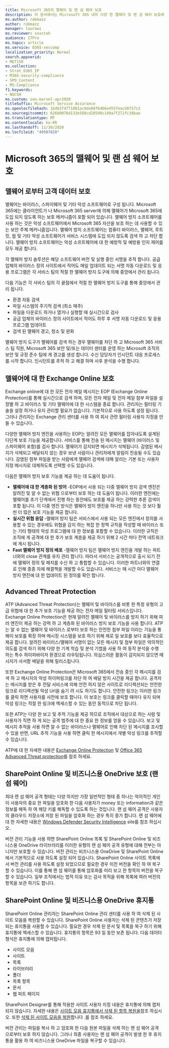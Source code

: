 ```yaml
---
title: Microsoft 365의 맬웨어 및 랜 섬 웨어 보호
description: 이 문서에서는 Microsoft 365 내의 다양 한 맬웨어 및 랜 섬 웨어 보호에 대 한 설명을 찾습니다.
ms.author: robmazz
author: robmazz
manager: laurawi
ms.reviewer: sosstah
audience: ITPro
ms.topic: article
ms.service: O365-seccomp
localization_priority: Normal
search.appverid:
- MET150
ms.collection:
- Strat_O365_IP
- M365-security-compliance
- SPO_Content
- MS-Compliance
f1.keywords:
- NOCSH
ms.custom: seo-marvel-apr2020
titleSuffix: Microsoft Service Assurance
ms.openlocfilehash: 1bd63f4771061ac9de88f6466e4557eacb0757c2
ms.sourcegitcommit: 626b0076d133e588cd28598c149a7f272fc18bae
ms.translationtype: MT
ms.contentlocale: ko-KR
ms.lasthandoff: 11/30/2020
ms.locfileid: "49507820"
---
```

# <a name="malware-and-ransomware-protection-in-microsoft-365"></a>Microsoft 365의 맬웨어 및 랜 섬 웨어 보호

## <a name="protecting-customer-data-from-malware"></a>맬웨어 로부터 고객 데이터 보호

맬웨어는 바이러스, 스파이웨어 및 기타 악성 소프트웨어로 구성 됩니다. Microsoft 365에는 클라이언트가 나 Microsoft 365 server에 의해 맬웨어가 Microsoft 365에 도입 되지 않도록 하는 보호 메커니즘이 포함 되어 있습니다. 맬웨어 방지 소프트웨어를 사용 하는 것은 악성 소프트웨어에서 Microsoft 365 자산을 보호 하는 데 사용할 수 있는 보안 주체 메커니즘입니다. 맬웨어 방지 소프트웨어는 컴퓨터 바이러스, 맬웨어, 루트킷, 웜 및 기타 악성 소프트웨어가 서비스 시스템에 도입 되지 않도록 검색 하 고 차단 합니다. 맬웨어 방지 소프트웨어는 악성 소프트웨어에 대 한 예방적 및 예방용 인지 제어를 모두 제공 합니다.

각 맬웨어 방지 솔루션은 해당 소프트웨어 버전 및 실행 중인 서명을 추적 합니다. 공급 업체의 바이러스 정의 사이트에서 적어도 매일 업데이트 되는 서명 자동 다운로드 및 응용 프로그램은 각 서비스 팀의 적절 한 맬웨어 방지 도구에 의해 중앙에서 관리 됩니다.

다음 기능은 각 서비스 팀의 각 끝점에서 적절 한 맬웨어 방지 도구를 통해 중앙에서 관리 됩니다.

- 환경 자동 검색
- 파일 시스템의 주기적 검색 (최소 매주) 
- 파일을 다운로드 하거나 열거나 실행할 때 실시간으로 검사 
- 공급 업체의 바이러스 정의 사이트에서 적어도 하루 후 서명 자동 다운로드 및 응용 프로그램 업데이트
- 검색 된 맬웨어 경고, 청소 및 완화

맬웨어 방지 도구가 맬웨어를 검색 하는 경우 맬웨어를 차단 하 고 Microsoft 365 서비스 팀 직원, Microsoft 365 보안 및/또는 데이터 센터를 운영 하는 Microsoft 조직의 보안 및 규정 준수 팀에 게 경고를 생성 합니다. 수신 담당자가 인시던트 대응 프로세스를 시작 합니다. 인시던트를 추적 하 고 해결 하며 사후 분석을 수행 합니다. 

## <a name="exchange-online-protection-against-malware"></a>맬웨어에 대 한 Exchange Online 보호

Exchange online에 대 한 모든 전자 메일 메시지는 EOP (Exchange Online Protection)를 통해 실시간으로 검색 하며, 모든 전자 메일 및 전자 메일 첨부 파일을 설정별 하 고 바이러스 및 기타 맬웨어에 대 한 시스템을 종료 합니다. 관리자는 필터링 기술을 설정 하거나 유지 관리할 필요가 없습니다. 기본적으로 사용 하도록 설정 됩니다. 그러나 관리자는 Exchange 관리 센터를 사용 하 여 회사 관련 필터링 사용자 지정을 만들 수 있습니다.

다양한 맬웨어 방지 엔진을 사용하는 EOP는 알려진 모든 맬웨어를 잡아내도록 설계된 다단계 보호 기능을 제공합니다. 서비스를 통해 전송 된 메시지는 맬웨어 (바이러스 및 스파이웨어 포함)를 검사 합니다. 맬웨어가 감지되면 메시지가 삭제됩니다. 감염된 메시지가 삭제되고 배달되지 않는 경우 보낸 사람이나 관리자에게 알림이 전송될 수도 있습니다. 감염된 첨부 파일을 받는 사람에게 맬웨어 검색에 대해 알리는 기본 또는 사용자 지정 메시지로 대체하도록 선택할 수도 있습니다.

다음은 맬웨어 방지 보호 기능을 제공 하는 데 도움이 됩니다.

- **맬웨어에 대 한 계층화 된 방어** -EOP에서 사용 되는 다중 맬웨어 방지 검색 엔진은 알려진 및 알 수 없는 위협 으로부터 보호 하는 데 도움이 됩니다. 이러한 엔진에는 맬웨어를 초기 단계에서 진행 하는 동안에도 보호를 제공 하는 강력한 추론 검색이 포함 됩니다. 이 다중 엔진 방식은 맬웨어 방지 엔진을 하나만 사용 하는 것 보다 훨씬 더 많은 보호 기능을 제공 합니다.
- **실시간 위협 응답** -맬웨어 방지 팀은 서비스에서 사용 되는 모든 엔진에서 정의를 사용할 수 있는 경우에도 위협을 감지 하는 복잡 한 정책 규칙을 작성할 때 바이러스 또는 기타 형태의 악성 프로그램에 대 한 정보를 포함할 수 있습니다. 이러한 규칙은 조직에 게 공격에 대 한 추가 보호 계층을 제공 하기 위해 2 시간 마다 전역 네트워크에 게시 됩니다.
- **Fast 맬웨어 방지 정의 배포** -맬웨어 방지 팀은 맬웨어 방지 엔진을 개발 하는 파트너와의 close 관계를 유지 관리 합니다. 따라서 서비스는 공개적으로 출시 되기 전에 맬웨어 정의 및 패치를 수신 하 고 통합할 수 있습니다. 이러한 파트너와의 연결로 인해 종종 자체 해결책을 개발할 수도 있습니다. 서비스는 매 시간 마다 맬웨어 방지 엔진에 대 한 업데이트 된 정의를 확인 합니다.

## <a name="advanced-threat-protection"></a>Advanced Threat Protection

ATP (Advanced Threat Protection)는 맬웨어 및 바이러스를 비롯 한 특정 유형의 고급 위협에 대 한 추가 보호 기능을 제공 하는 전자 메일 필터링 서비스입니다. Exchange Online Protection은 현재 알려진 맬웨어 및 바이러스를 방지 하기 위해 여러 엔진이 제공 하는 강력 하 고 계층화 된 바이러스 방지 보호 기능을 사용 합니다. ATP는 알 수 없는 맬웨어 및 바이러스 로부터 보호 하는 안전한 첨부 파일 이라는 기능을 통해이 보호를 확장 하며 메시징 시스템을 보호 하기 위해 제로 일 보호를 보다 효율적으로 제공 합니다. 알려진 바이러스/맬웨어 서명이 없는 모든 메시지 및 첨부 파일은 악의적인 의도를 검색 하기 위해 다양 한 기계 학습 및 분석 기법을 사용 하 여 동작 분석을 수행 하는 특수 하이퍼바이저 환경으로 라우팅됩니다. 의심스러운 활동이 감지되지 않으면 메시지가 사서함 배달을 위해 릴리스됩니다.

또한 Exchange Online Protection은 Microsoft 365에서 전송 중인 각 메시지를 검색 하 고 메시지의 악성 하이퍼링크를 차단 하 여 배달 방지 시간을 제공 합니다. 공격자는 메시지를 받은 후 전달 서비스에 의해 안전 하지 않은 사이트로 리디렉션되는 안전한 링크로 리디렉션될 악성 Url을 숨기 려 시도 하기도 합니다. 안전한 링크는 이러한 링크를 클릭 하면 사용자를 사전에 보호 합니다. 이 보호는 링크를 클릭할 때마다 유지 되며 악성 링크는 적절 한 링크에 액세스할 수 있는 동안 동적으로 차단 됩니다.

또한 ATP는 다양 한 보고 및 추적 기능을 제공 하므로 조직에서 대상으로 하는 사람 및 사용자가 직면 하 게 되는 공격 범주에 대 한 중요 한 정보를 얻을 수 있습니다. 보고 및 메시지 추적을 사용 하면 알 수 없는 바이러스나 맬웨어로 인해 차단 된 메시지를 조사할 수 있을 반면, URL 추적 기능을 사용 하면 클릭 한 메시지에서 개별 악성 링크를 추적할 수 있습니다. 

ATP에 대 한 자세한 내용은 [Exchange Online Protection](https://docs.microsoft.com/Office365/SecurityCompliance/eop/exchange-online-protection-overview) 및 [Office 365 Advanced Threat protection](https://docs.microsoft.com/microsoft-365/security/office-365-security/office-365-atp)를 참조 하세요.

## <a name="sharepoint-online-and-onedrive-for-business-protection-against-ransomware"></a>SharePoint Online 및 비즈니스용 OneDrive 보호 (랜 섬 웨어)

최대 랜 섬 웨어 공격 형태는 다양 하지만 가장 일반적인 형태 중 하나는 악의적인 개인이 사용자의 중요 한 파일을 암호화 한 다음 사용자가 money 또는 information과 같은 정보를 해독 하 여 해당 키를 해독할 수 있도록 하는 것입니다. 랜 섬 웨어 공격은 사용자의 클라우드 저장소에 저장 된 파일을 암호화 하는 경우 특히 증가 합니다. 랜 섬 웨어에 대 한 자세한 내용은 [Windows Defender Security Intelligence](https://www.microsoft.com/wdsi) site를 참조 하십시오.

버전 관리 기능을 사용 하면 SharePoint Online 목록 및 SharePoint Online 및 비즈니스용 OneDrive 라이브러리를 이러한 유형의 랜 섬 웨어 공격 유형에 대해 전부는 아니지만 보호할 수 있습니다. 버전 관리는 비즈니스용 OneDrive 및 SharePoint Online에서 기본적으로 사용 하도록 설정 되어 있습니다. SharePoint Online 사이트 목록에서 버전 관리를 사용 하도록 설정 되었으므로 필요한 경우 이전 버전을 확인 하 여 복구할 수 있습니다. 이를 통해 랜 섬 웨어를 통해 암호화를 미리 보고 한 항목의 버전을 복구할 수 있습니다. 일부 조직에서는 법적 이유 또는 감사 목적을 위해 목록에 여러 버전의 항목을 보관 하기도 합니다.

## <a name="sharepoint-online-and-onedrive-for-business-recycle-bins"></a>SharePoint Online 및 비즈니스용 OneDrive 휴지통

SharePoint Online 관리자는 SharePoint Online 관리 센터를 사용 하 여 삭제 된 사이트 모음을 복원할 수 있습니다. SharePoint Online 사용자는 삭제 된 콘텐츠가 저장 되는 휴지통을 사용할 수 있습니다. 필요한 경우 삭제 된 문서 및 목록을 복구 하기 위해 휴지통에 액세스할 수 있습니다. 휴지통의 항목은 93 일 동안 보존 됩니다. 다음 데이터 형식은 휴지통에 의해 캡처됩니다.

- 사이트 모음
- 사이트
- 목록
- 라이브러리
- 폴더
- 목록 항목
- 문서
- 웹 파트 페이지

SharePoint Designer를 통해 적용한 사이트 사용자 지정 내용은 휴지통에 의해 캡처되지 않습니다. 자세한 내용은 [사이트 모음 휴지통에서 삭제 된 항목 복원을](https://support.microsoft.com/office/restore-deleted-items-from-the-site-collection-recycle-bin-5fa924ee-16d7-487b-9a0a-021b9062d14b)참조 하십시오. 또한 [삭제 된 사이트 모음을 복원](https://docs.microsoft.com/sharepoint/restore-deleted-site-collection)합니다 .를 참조 하세요.

버전 관리는 파일을 복사 하 고 암호화 한 다음 원본 파일을 삭제 하는 랜 섬 웨어 공격 으로부터 보호 하지 않습니다. 그러나 최종 사용자는 랜 섬 웨어 공격이 발생 한 후 휴지통을 활용 하 여 비즈니스용 OneDrive 파일을 복구할 수 있습니다.
